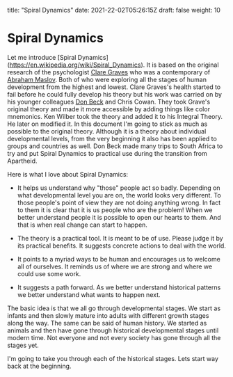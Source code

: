 title: "Spiral Dynamics"
date: 2021-22-02T05:26:15Z
draft: false
weight: 10

# Spiral Dynamics

Let me introduce [Spiral Dynamics] (https://en.wikipedia.org/wiki/Spiral_Dynamics). It is based on the original research of the psychologist [Clare Graves](https://en.wikipedia.org/wiki/Clare_W._Graves) who was a contemporary of [Abraham Maslov](https://en.wikipedia.org/wiki/Abraham_Maslow). Both of who were exploring all the stages of human development from the highest and lowest.  Clare Graves's health started to fail before he could fully develop his theory but his work was carried on by his younger colleagues [Don Beck](https://en.wikipedia.org/wiki/Don_Edward_Beck) and Chris Cowan. They took Grave's original theory and made it more accessible by adding things like color mnemonics. Ken Wilber took the theory and added it to his Integral Theory. He later on modified it. In this document I'm going to stick as much as possible to the original theory. Although it is a theory about individual developmental levels, from the very beginning it also has been applied to groups and countries as well. Don Beck made many trips to South Africa to try and put Spiral Dynamics to practical use during the transition from Apartheid.

Here is what I love about Spiral Dynamics:

* It helps us understand why "those" people act so badly. Depending on what developmental level you are on, the world looks very different. To those people's point of view they are not doing anything wrong. In fact to them it is clear that it is us people who are the problem! When we better understand people it is possible to open our hearts to them. And that is when real change can start to happen.

* The theory is a practical tool. It is meant to be of use. Please judge it by its practical benefits. It suggests concrete actions to deal with the world.

* It points to a myriad ways to be human and encourages us to welcome all of ourselves. It reminds us of where we are strong and where we could use some work.

* It suggests a path forward. As we better understand historical patterns we better understand what wants to happen next.

The basic idea is that we all go through developmental stages. We start as infants and then slowly mature into adults with different growth stages along the way. The same can be said of human history. We started as animals and then have gone through historical developmental stages until modern time. Not everyone and not every society has gone through all the stages yet.

I'm going to take you through each of the historical stages. Lets start way back at the beginning.
